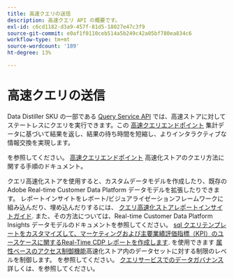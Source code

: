 ```yaml
---
title: 高速クエリの送信
description: 高速クエリ API の概要です。
exl-id: c6cd1182-d3a9-457f-81d5-18027e47c3f9
source-git-commit: e0af1f0110ceb514a5b249c42a05bf780ea834c6
workflow-type: tm+mt
source-wordcount: '189'
ht-degree: 13%

---
```


# 高速クエリの送信

Data Distiller SKU の一部である [Query Service API](https://developer.adobe.com/experience-platform-apis/references/query-service/) では、高速ストアに対してステートレスにクエリを実行できます。この [高速クエリエンドポイント](https://developer.adobe.com/experience-platform-apis/references/query-service/#tag/Accelerated-Queries) 集計データに基づいて結果を返し、結果の待ち時間を短縮し、よりインタラクティブな情報交換を実現します。

を参照してください。 [高速クエリエンドポイント](../../api/accelerated-queries.md) 高速化ストアのクエリ方法に関する手順のドキュメント。

クエリ高速化ストアを使用すると、カスタムデータモデルを作成したり、既存のAdobe Real-time Customer Data Platform データモデルを拡張したりできます。 レポートインサイトをレポート/ビジュアライゼーションフレームワークに組み込んだり、埋め込んだりするには、 [クエリ高速化ストアレポートインサイトガイド](./reporting-insights-data-model.md). また、その方法については、Real-time Customer Data Platform Insights データモデルのドキュメントを参照してください。 [sql クエリテンプレートをカスタマイズして、マーケティングおよび主要業績評価指標（KPI）のユースケースに関するReal-Time CDP レポートを作成します](../../../dashboards/data-models/cdp-insights-data-model-b2c.md). を使用できます [属性ベースのアクセス制御機能](../../../access-control/abac/overview.md)高速化ストア内のデータセットに対する制限のレベルを制御します。 を参照してください。 [クエリサービスでのデータガバナンス](../../data-governance/overview.md#create-field-based-access-restrictions-on-accelerated-datasets)
詳しくは、を参照してください。
